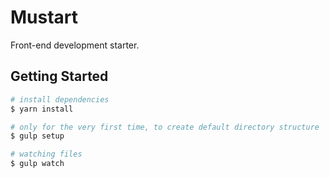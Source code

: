 # Mustart
Front-end development starter.


## Getting Started
``` bash
# install dependencies
$ yarn install

# only for the very first time, to create default directory structure
$ gulp setup

# watching files
$ gulp watch
```
